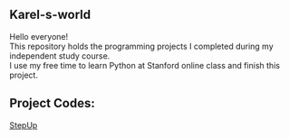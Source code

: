 ## Karel-s-world
Hello everyone!\
This repository holds the programming projects I completed during my independent study course.\
I use my free time to learn Python at Stanford online class and finish this project.

## Project Codes:
  [StepUp]()

